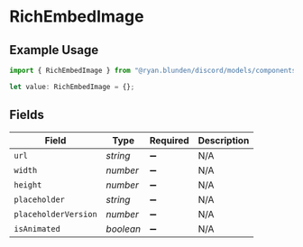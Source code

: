 # RichEmbedImage

## Example Usage

```typescript
import { RichEmbedImage } from "@ryan.blunden/discord/models/components";

let value: RichEmbedImage = {};
```

## Fields

| Field                | Type                 | Required             | Description          |
| -------------------- | -------------------- | -------------------- | -------------------- |
| `url`                | *string*             | :heavy_minus_sign:   | N/A                  |
| `width`              | *number*             | :heavy_minus_sign:   | N/A                  |
| `height`             | *number*             | :heavy_minus_sign:   | N/A                  |
| `placeholder`        | *string*             | :heavy_minus_sign:   | N/A                  |
| `placeholderVersion` | *number*             | :heavy_minus_sign:   | N/A                  |
| `isAnimated`         | *boolean*            | :heavy_minus_sign:   | N/A                  |